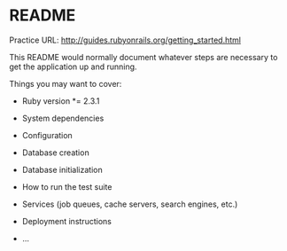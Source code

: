 # README

Practice URL: http://guides.rubyonrails.org/getting_started.html

This README would normally document whatever steps are necessary to get the
application up and running.

Things you may want to cover:

* Ruby version
*= 2.3.1

* System dependencies

* Configuration

* Database creation

* Database initialization

* How to run the test suite

* Services (job queues, cache servers, search engines, etc.)

* Deployment instructions

* ...

